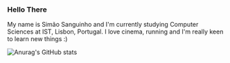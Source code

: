 ### Hello There

My name is Simão Sanguinho and I'm currently studying Computer Sciences at IST, Lisbon, Portugal.
I love cinema, running and I'm really keen to learn new things :)

![Anurag's GitHub stats](https://github-readme-stats.vercel.app/api?username=simaosanguinho&theme=tokyonight&show_icons=true)
